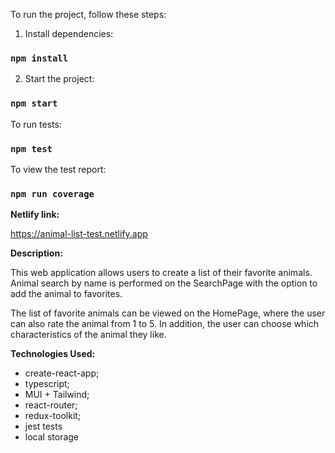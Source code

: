 To run the project, follow these steps:

1. Install dependencies:

### `npm install`

2. Start the project:

### `npm start`

To run tests:

### `npm test`

To view the test report:

### `npm run coverage`

**Netlify link:**

https://animal-list-test.netlify.app

**Description:**

This web application allows users to create a list of their favorite animals.
Animal search by name is performed on the SearchPage with the option to add the
animal to favorites.

The list of favorite animals can be viewed on the HomePage, where the user can
also rate the animal from 1 to 5. In addition, the user can choose which
characteristics of the animal they like.

**Technologies Used:**

-   create-react-app;
-   typescript;
-   MUI + Tailwind;
-   react-router;
-   redux-toolkit;
-   jest tests
-   local storage
